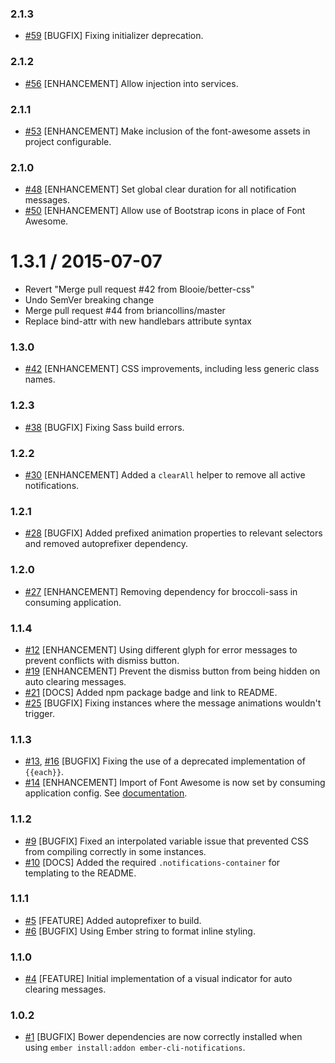 ### 2.1.3

* [#59](https://github.com/Blooie/ember-cli-notifications/pull/56) [BUGFIX] Fixing initializer deprecation.

### 2.1.2

* [#56](https://github.com/Blooie/ember-cli-notifications/pull/56) [ENHANCEMENT] Allow injection into services.

### 2.1.1

* [#53](https://github.com/Blooie/ember-cli-notifications/pull/53) [ENHANCEMENT] Make inclusion of the font-awesome assets in project configurable.

### 2.1.0

* [#48](https://github.com/Blooie/ember-cli-notifications/pull/48) [ENHANCEMENT] Set global clear duration for all notification messages.
* [#50](https://github.com/Blooie/ember-cli-notifications/pull/50) [ENHANCEMENT] Allow use of Bootstrap icons in place of Font Awesome.

1.3.1 / 2015-07-07
==================

  * Revert "Merge pull request #42 from Blooie/better-css"
  * Undo SemVer breaking change
  * Merge pull request #44 from briancollins/master
  * Replace bind-attr with new handlebars attribute syntax

### 1.3.0

* [#42](https://github.com/Blooie/ember-cli-notifications/pull/42) [ENHANCEMENT] CSS improvements, including less generic class names.

### 1.2.3

* [#38](https://github.com/Blooie/ember-cli-notifications/pull/38) [BUGFIX] Fixing Sass build errors.

### 1.2.2

* [#30](https://github.com/Blooie/ember-cli-notifications/pull/30) [ENHANCEMENT] Added a `clearAll` helper to remove all active notifications.

### 1.2.1

* [#28](https://github.com/Blooie/ember-cli-notifications/pull/28) [BUGFIX] Added prefixed animation properties to relevant selectors and removed autoprefixer dependency.

### 1.2.0

* [#27](https://github.com/Blooie/ember-cli-notifications/pull/27) [ENHANCEMENT] Removing dependency for broccoli-sass in consuming application.

### 1.1.4

* [#12](https://github.com/Blooie/ember-cli-notifications/pull/12) [ENHANCEMENT] Using different glyph for error messages to prevent conflicts with dismiss button.
* [#19](https://github.com/Blooie/ember-cli-notifications/pull/19) [ENHANCEMENT] Prevent the dismiss button from being hidden on auto clearing messages.
* [#21](https://github.com/Blooie/ember-cli-notifications/pull/21) [DOCS] Added npm package badge and link to README.
* [#25](https://github.com/Blooie/ember-cli-notifications/pull/25) [BUGFIX] Fixing instances where the message animations wouldn't trigger.

### 1.1.3

* [#13](https://github.com/Blooie/ember-cli-notifications/pull/13), [#16](https://github.com/Blooie/ember-cli-notifications/pull/16) [BUGFIX] Fixing the use of a deprecated implementation of `{{each}}`.
* [#14](https://github.com/Blooie/ember-cli-notifications/pull/14) [ENHANCEMENT] Import of Font Awesome is now set by consuming application config. See [documentation](https://github.com/Blooie/ember-cli-notifications/blob/master/README.md#font-awesome).

### 1.1.2

* [#9](https://github.com/Blooie/ember-cli-notifications/pull/9) [BUGFIX] Fixed an interpolated variable issue that prevented CSS from compiling correctly in some instances.
* [#10](https://github.com/Blooie/ember-cli-notifications/pull/10) [DOCS] Added the required `.notifications-container` for templating to the README.

### 1.1.1

* [#5](https://github.com/Blooie/ember-cli-notifications/pull/5) [FEATURE] Added autoprefixer to build.
* [#6](https://github.com/Blooie/ember-cli-notifications/pull/6) [BUGFIX] Using Ember string to format inline styling.

### 1.1.0

* [#4](https://github.com/Blooie/ember-cli-notifications/pull/4) [FEATURE] Initial implementation of a visual indicator for auto clearing messages.

### 1.0.2

* [#1](https://github.com/Blooie/ember-cli-notifications/pull/1) [BUGFIX] Bower dependencies are now correctly installed when using `ember install:addon ember-cli-notifications`.
